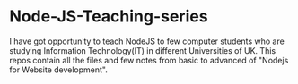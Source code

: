 # Node-JS-Teaching-series

I have got opportunity to teach NodeJS to few computer students who are studying Information Technology(IT) in different Universities of UK. This repos contain all the files and few notes from basic to advanced of "Nodejs for Website development". 
